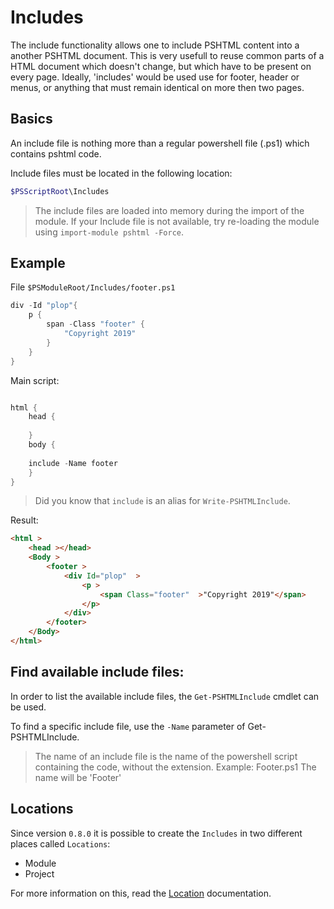 # Includes

The include functionality allows one to include PSHTML content into a another PSHTML document.
This is very usefull to reuse common parts of a HTML document which doesn't change, but which have to be present on every page.
Ideally, 'includes' would be used use for footer, header or menus, or anything that must remain identical on more then two pages. 

## Basics

An include file is nothing more than a regular powershell file (.ps1) which contains pshtml code. 


Include files must be located in the following location:
```powershell
$PSScriptRoot\Includes
```

> The include files are loaded into memory during the import of the module. If your Include file is not available, try re-loading the module using ```import-module pshtml -Force```.

## Example

File `$PSModuleRoot/Includes/footer.ps1`

```powershell
div -Id "plop"{
    p {
        span -Class "footer" {
            "Copyright 2019"
        } 
    }
}
```

Main script:

```powershell

html {
    head {
        
    }
    body {
     
    include -Name footer
    }
} 

```

> Did you know that `include` is an alias for `Write-PSHTMLInclude`.

Result:

```html
<html >
    <head ></head>
    <Body >
        <footer >
            <div Id="plop"  >
                <p >
                    <span Class="footer"  >"Copyright 2019"</span>
                </p>
            </div>
        </footer>
    </Body>
</html>
```

## Find available include files:

In order to list the available include files, the `Get-PSHTMLInclude` cmdlet can be used.

To find a specific include file, use the `-Name` parameter of Get-PSHTMLInclude.

> The name of an include file is the name of the powershell script containing the code, without the extension.
    Example: Footer.ps1 The name will be 'Footer'

## Locations

Since version `0.8.0` it is possible to create the `Includes` in two different places called `Locations`:
- Module
- Project

For more information on this, read the [Location](https://pshtml.readthedocs.io/en/latest/Locations/Locations/) documentation.